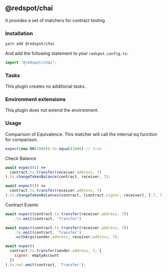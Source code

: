 ## @redspot/chai

It provides a set of matchers for contract testing

### Installation

```bash
yarn add @redspot/chai
```

And add the following statement to your `redspot.config.ts`:

```javascript
import "@redspot/chai";
```

### Tasks

This plugin creates no additional tasks.

### Environment extensions

This plugin does not extend the environment.

### Usage

Comparison of Equivalence. This matcher will call the internal eq function for comparison.

```javascript
expect(new BN(1000)).to.equal(1000) // true
```

Check Balance

```javascript
await expect(() =>
  contract.tx.transfer(receiver.address, 7)
).to.changeTokenBalance(contract, receiver, 7);

await expect(() =>
  contract.tx.transfer(receiver.address, 7)
).to.changeTokenBalances(contract, [contract.signer, receiver], [-7, 7]);
```

Contract Events

```javascript
await expect(contract.tx.transfer(receiver.address, 7))
    .to.emit(contract, 'Transfer')

await expect(contract.tx.transfer(receiver.address, 7))
    .to.emit(contract, 'Transfer')
    .withArgs(sender.address, receiver.address, 7);

await expect(
  contract.tx.transfer(sender.address, 7, {
    signer: emptyAccount
  })
).to.not.emit(contract, 'Transfer');
```